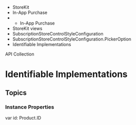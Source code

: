 

- StoreKit
- In-App Purchase
- 
  - In-App Purchase
- StoreKit views
- SubscriptionStoreControlStyleConfiguration
- SubscriptionStoreControlStyleConfiguration.PickerOption
-  Identifiable Implementations 

API Collection

# Identifiable Implementations

## Topics

### Instance Properties

var id: Product.ID

